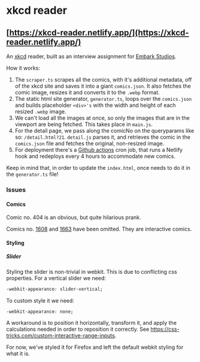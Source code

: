# xkcd reader

## [https://xkcd-reader.netlify.app/](https://xkcd-reader.netlify.app/)

An [xkcd](https://xkcd.com/) reader, built as an interview assignment for [Embark Studios](https://www.embark-studios.com/).

How it works:

1. The `scraper.ts` scrapes all the comics, with it's additional metadata, off of the xkcd site and saves it into a giant `comics.json`. It also fetches the comic image, resizes it and converts it to the `.webp` format.
2. The static html site generator, `generator.ts`, loops over the `comics.json` and builds placeholder `<div>'s` with the width and height of each resized `.webp` image.
3. We can't load all the images at once, so only the images that are in the viewport are being fetched. This takes place in `main.js`.
4. For the detail page, we pass along the comicNo on the queryparams like so: `/detail.html?21`. `detail.js` parses it, and retrieves the comic in the `comics.json` file and fetches the original, non-resized image.
5. For deployment there's a [Github actions](https://github.com/features/actions) cron job, that runs a Netlify hook and redeploys every 4 hours to accommodate new comics.

Keep in mind that, in order to update the ``index.html``, once needs to do it in the `generator.ts` file!

### Issues

#### Comics

Comic no. 404 is an obvious, but quite hilarious prank.

Comics no. [1608](https://xkcd.com/1608/) and [1663](https://xkcd.com/1663/) have been omitted.
They are interactive comics.

#### Styling

##### Slider

Styling the slider is non-trivial in webkit.
This is due to conflicting css properties.
For a vertical slider we need:

```css
-webkit-appearance: slider-vertical;
```

To custom style it we need:

```css
-webkit-appearance: none;
```

A workaround is to position it horizontally, transform it, and apply the calculations needed in order to reposition it correctly.
See https://css-tricks.com/custom-interactive-range-inputs.

For now, we've styled it for Firefox and left the default webkit styling for what it is.